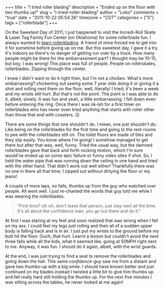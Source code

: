 +++
title = "I tried roller blading"
description = "Ended up on the floor with two thumbs up!"
slug = "i-tried-roller-blading"
author = "Lobo"
comments = "true"
date = "2011-10-22 05:54:36"
timezone = "CDT"
categories = ["0"]
tags = ["rollerblade"]
+++

On the Sweetest Day of 2011, I just happened to visit the Incredi-Roll Skate & Laser Tag Family Fun Center (on Oklahoma) for some rollerblade fun. I always wanted to [learn rollerblading](/bucket-list/). A friend of mine forced me to get into it for sometime before giving up on me. But this sweetest day, I gave it a try. It's indoors so there's no danger of getting run over by a truck. How many people might be there for the embarrassment part? I thought may be 10-15, but boy, I was wrong! This place was full of people. People on rollerskates, rollerblades. Zipping through the center.

I knew I didn't want to do it right then, but I'm not a chicken. What's more embarrassing? chickening out seeing some 7 year olds doing it or giving it a shot and rolling next them on the floor, well, literally! I tried; it's been a week and my wrists still hurt. But that's not the point. The point is I was able to do it, albeit, slowly. It was fun and yeah, a little embarrassing. I fell down even before entering the ring. Once there I was ok-ish for a first timer on rollerblades who has never even tried anything that starts with roller other than those that end with coasters. :wink:

There are some things that one shouldn't do. I mean, one just shouldn't do. Like being on the rollerblades for the first time and going to the rest-rooms to pee with the rollerblades still on. The toilet floors are made of tiles and they slip easily. You know where I'm going! I somehow managed to get there but after that was, well, funny. Tried the usual way, but the damned rollerblades gave that back and forth rocking motion, which I'm sure would've ended up on some epic failure or funny video sites if shot. So, I held the water pipe that was running down the ceiling in one hand and tried with the other hand. That didn't work out well either! Thankfully there was no one in there all that time; I zipped out without dirtying the floor or my jeans!

A couple of more laps, no falls, thumbs up from the guy who watched over people. All went well. I just re-chanted the words that guy told me while I was wearing the rollerblades.

>"First time? Uh oh, don't leave that person, just stay next all the time. It's all about the confidence man, you go out there and do it."

At first I was staring at my feet and soon realized that was wrong when I fell on my ass. I could feel my legs just rolling and then all of a sudden upper body is falling back and is in air. I just put my wrists to the ground before my butt hit the floor. Ouch, that hurt. Learnt a lesson but couldn't avoid the next three falls while all the kids, what it seemed like, going at 50MPH right next to me. Anyway, it was fun. I should do it again, albeit, with the wrist guards.

At the end, I was just trying to find a seat to remove the rollerblades and going down the hall. This same _confidence-guy_ saw me from a distant and gave two thumbs-up with a big smile. I should have known better and just continued on my blades instead I twisted a little bit to give him thumbs up and fell really hard still holding the thumbs up. For the next five minutes I was sitting across the tables, he never looked at me again!
